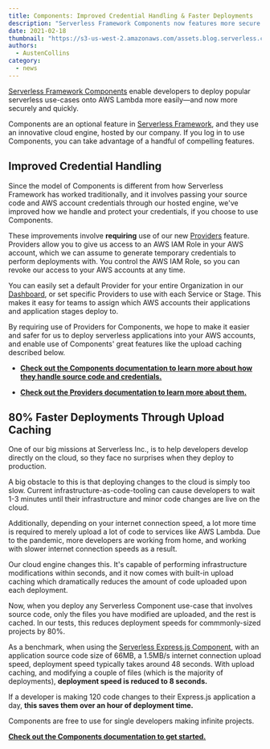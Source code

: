```yaml
---
title: Components: Improved Credential Handling & Faster Deployments
description: "Serverless Framework Components now features more secure credential handling and 80% faster deployments"
date: 2021-02-18
thumbnail: "https://s3-us-west-2.amazonaws.com/assets.blog.serverless.com/lambda-docker-support/serverless-framework-docker.png"
authors:
  - AustenCollins
category:
  - news
---
```


[Serverless Framework Components](https://www.github.com/serverless/components) enable developers to deploy popular serverless use-cases onto AWS Lambda more easily—and now more securely and quickly.

Components are an optional feature in [Serverless Framework](https://github.com/serverless/serverless), and they use an innovative cloud engine, hosted by our company.  If you log in to use Components, you can take advantage of a handful of compelling features.  

## Improved Credential Handling

Since the model of Components is different from how Serverless Framework has worked traditionally, and it involves passing your source code and AWS account credentials through our hosted engine, we've improved how we handle and protect your credentials, if you choose to use Components.  

These improvements involve **requiring** use of our new [Providers](https://www.serverless.com/framework/docs/guides/providers) feature.  Providers allow you to give us access to an AWS IAM Role in your AWS account, which we can assume to generate temporary credentials to perform deployments with.  You control the AWS IAM Role, so you can revoke our access to your AWS accounts at any time.

You can easily set a default Provider for your entire Organization in our [Dashboard](https://app.serverless.com), or set specific Providers to use with each Service or Stage.  This makes it easy for teams to assign which AWS accounts their applications and application stages deploy to.

By requiring use of Providers for Components, we hope to make it easier and safer for us to deploy serverless applications into your AWS accounts, and enable use of Components' great features like the upload caching described below.

* **[Check out the Components documentation to learn more about how they handle source code and credentials.](https://github.com/serverless/components)**

* **[Check out the Providers documentation to learn more about them.](https://www.serverless.com/framework/docs/guides/providers)**

## 80% Faster Deployments Through Upload Caching

One of our big missions at Serverless Inc., is to help developers develop directly on the cloud, so they face no surprises when they deploy to production.

A big obstacle to this is that deploying changes to the cloud is simply too slow.  Current infrastructure-as-code-tooling can cause developers to wait 1-3 minutes until their infrastructure and minor code changes are live on the cloud.

Additionally, depending on your internet connection speed, a lot more time is required to merely upload a lot of code to services like AWS Lambda.  Due to the pandemic, more developers are working from home, and working with slower internet connection speeds as a result.

Our cloud engine changes this.  It's capable of performing infrastructure modifications within seconds, and it now comes with built-in upload caching which dramatically reduces the amount of code uploaded upon each deployment.

Now, when you deploy any Serverless Component use-case that involves source code, only the files you have modified are uploaded, and the rest is cached.  In our tests, this reduces deployment speeds for commmonly-sized projects by 80%.

As a benchmark, when using the [Serverless Express.js Component](https://github.com/serverless-components/express), with an application source code size of 66MB, a 1.5MB/s internet connection upload speed, deployment speed typically takes around 48 seconds.  With upload caching, and modifying a couple of files (which is the majority of deployments), **deployment speed is reduced to 8 seconds.**

If a developer is making 120 code changes to their Express.js application a day, **this saves them over an hour of deployment time.**

Components are free to use for single developers making infinite projects.  

**[Check out the Components documentation to get started.](https://github.com/serverless/components)**








